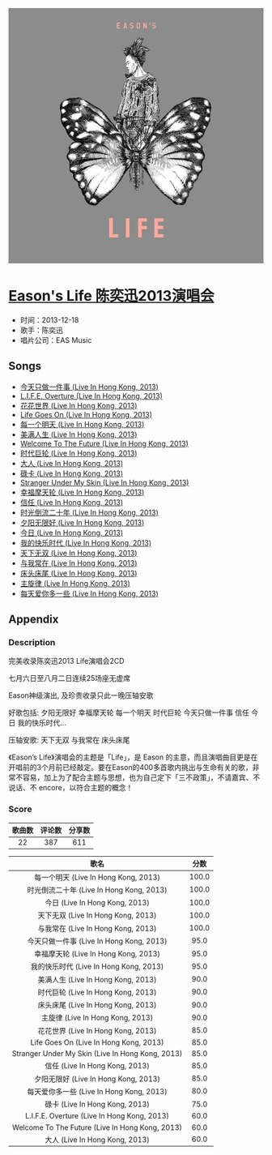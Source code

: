 <p align="center">
	<img src="imgs/eason_s_life_陈奕迅_演唱会.jpg" alt="album_img" />
</p>

# [Eason's Life 陈奕迅2013演唱会](https://music.163.com/album?id=2732645)

* 时间：2013-12-18
* 歌手：陈奕迅
* 唱片公司：EAS Music
## Songs

* [今天只做一件事 (Live In Hong Kong, 2013)](songs/今天只做一件事_live_in_hong_kong__28160867/README.md)
* [L.I.F.E. Overture (Live In Hong Kong, 2013)](songs/l_i_f_e_overture_live_in_hong_kong__28160868/README.md)
* [花花世界 (Live In Hong Kong, 2013)](songs/花花世界_live_in_hong_kong__28160869/README.md)
* [Life Goes On (Live In Hong Kong, 2013)](songs/life_goes_on_live_in_hong_kong__28160870/README.md)
* [每一个明天 (Live In Hong Kong, 2013)](songs/每一个明天_live_in_hong_kong__28160871/README.md)
* [美满人生 (Live In Hong Kong, 2013)](songs/美满人生_live_in_hong_kong__28160872/README.md)
* [Welcome To The Future (Live In Hong Kong, 2013)](songs/welcome_to_the_future_live_in_hong_kong__28160873/README.md)
* [时代巨轮 (Live In Hong Kong, 2013)](songs/时代巨轮_live_in_hong_kong__28160885/README.md)
* [大人 (Live In Hong Kong, 2013)](songs/大人_live_in_hong_kong__28160874/README.md)
* [碌卡 (Live In Hong Kong, 2013)](songs/碌卡_live_in_hong_kong__28160875/README.md)
* [Stranger Under My Skin (Live In Hong Kong, 2013)](songs/stranger_under_my_skin_live_in_hong_kong__28160876/README.md)
* [幸福摩天轮 (Live In Hong Kong, 2013)](songs/幸福摩天轮_live_in_hong_kong__28160877/README.md)
* [信任 (Live In Hong Kong, 2013)](songs/信任_live_in_hong_kong__28160878/README.md)
* [时光倒流二十年 (Live In Hong Kong, 2013)](songs/时光倒流二十年_live_in_hong_kong__28160879/README.md)
* [夕阳无限好 (Live In Hong Kong, 2013)](songs/夕阳无限好_live_in_hong_kong__28160880/README.md)
* [今日 (Live In Hong Kong, 2013)](songs/今日_live_in_hong_kong__28160886/README.md)
* [我的快乐时代 (Live In Hong Kong, 2013)](songs/我的快乐时代_live_in_hong_kong__28160881/README.md)
* [天下无双 (Live In Hong Kong, 2013)](songs/天下无双_live_in_hong_kong__28160882/README.md)
* [与我常在 (Live In Hong Kong, 2013)](songs/与我常在_live_in_hong_kong__28160884/README.md)
* [床头床尾 (Live In Hong Kong, 2013)](songs/床头床尾_live_in_hong_kong__28160883/README.md)
* [主旋律 (Live In Hong Kong, 2013)](songs/主旋律_live_in_hong_kong__28160887/README.md)
* [每天爱你多一些 (Live In Hong Kong, 2013)](songs/每天爱你多一些_live_in_hong_kong__34228642/README.md)
## Appendix

### Description

完美收录陈奕迅2013 Life演唱会2CD

七月六日至八月二日连续25场座无虚席

Eason神级演出, 及珍贵收录只此一晚压轴安歌

好歌包括: 夕阳无限好 幸福摩天轮 每一个明天 时代巨轮 今天只做一件事 信任 今日 我的快乐时代…

压轴安歌: 天下无双 与我常在 床头床尾

《Eason’s Life》演唱会的主题是「Life」，是 Eason 的主意，而且演唱曲目更是在开唱前的3个月前已经敲定。要在Eason的400多首歌内挑出与生命有关的歌，非常不容易，加上为了配合主题与思想，也为自己定下「三不政策」，不请嘉宾、不说话、不 encore，以符合主题的概念！

### Score

|歌曲数|评论数|分享数|
|:---:|:---:|:---:|
|22|387|611|

|歌名|分数|
|:---:|:---:|
|每一个明天 (Live In Hong Kong, 2013)|100.0
|时光倒流二十年 (Live In Hong Kong, 2013)|100.0
|今日 (Live In Hong Kong, 2013)|100.0
|天下无双 (Live In Hong Kong, 2013)|100.0
|与我常在 (Live In Hong Kong, 2013)|100.0
|今天只做一件事 (Live In Hong Kong, 2013)|95.0
|幸福摩天轮 (Live In Hong Kong, 2013)|95.0
|我的快乐时代 (Live In Hong Kong, 2013)|95.0
|美满人生 (Live In Hong Kong, 2013)|90.0
|时代巨轮 (Live In Hong Kong, 2013)|90.0
|床头床尾 (Live In Hong Kong, 2013)|90.0
|主旋律 (Live In Hong Kong, 2013)|90.0
|花花世界 (Live In Hong Kong, 2013)|85.0
|Life Goes On (Live In Hong Kong, 2013)|85.0
|Stranger Under My Skin (Live In Hong Kong, 2013)|85.0
|信任 (Live In Hong Kong, 2013)|85.0
|夕阳无限好 (Live In Hong Kong, 2013)|85.0
|每天爱你多一些 (Live In Hong Kong, 2013)|80.0
|碌卡 (Live In Hong Kong, 2013)|75.0
|L.I.F.E. Overture (Live In Hong Kong, 2013)|60.0
|Welcome To The Future (Live In Hong Kong, 2013)|60.0
|大人 (Live In Hong Kong, 2013)|60.0
